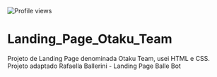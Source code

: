 ![Profile views](https://gpvc.arturio.dev/dayane-rosas)
# Landing_Page_Otaku_Team
Projeto de Landing Page denominada Otaku Team, usei HTML e CSS. Projeto adaptado  Rafaella Ballerini - Landing Page Balle Bot




